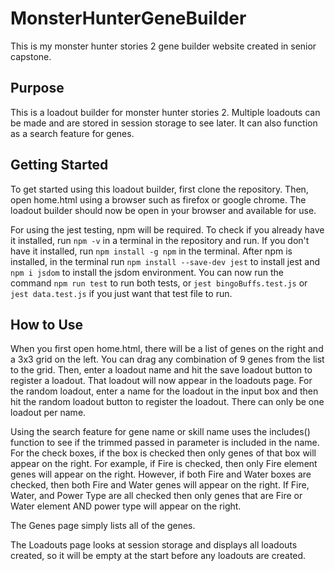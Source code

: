 # MonsterHunterGeneBuilder
This is my monster hunter stories 2 gene builder website created in senior capstone.

## Purpose
This is a loadout builder for monster hunter stories 2. Multiple loadouts can be made and are stored in session storage to see later. It can also function as a search feature for genes.

## Getting Started
To get started using this loadout builder, first clone the repository. Then, open home.html using a browser such as firefox or google chrome. The loadout builder should now be open in your browser and available for use.

For using the jest testing, npm will be required. To check if you already have it installed, run ```npm -v``` in a terminal in the repository and run. If you don't have it installed, run ```npm install -g npm``` in the terminal. After npm is installed, in the terminal run ```npm install --save-dev jest``` to install jest and ```npm i jsdom``` to install the jsdom environment. You can now run the command ```npm run test``` to run both tests, or ```jest bingoBuffs.test.js``` or ```jest data.test.js``` if you just want that test file to run.

## How to Use
When you first open home.html, there will be a list of genes on the right and a 3x3 grid on the left. You can drag any combination of 9 genes from the list to the grid. Then, enter a loadout name and hit the save loadout button to register a loadout. That loadout will now appear in the loadouts page. For the random loadout, enter a name for the loadout in the input box and then hit the random loadout button to register the loadout. There can only be one loadout per name.

Using the search feature for gene name or skill name uses the includes() function to see if the trimmed passed in parameter is included in the name. For the check boxes, if the box is checked then only genes of that box will appear on the right. For example, if Fire is checked, then only Fire element genes will appear on the right. However, if both Fire and Water boxes are checked, then both Fire and Water genes will appear on the right. If Fire, Water, and Power Type are all checked then only genes that are Fire or Water element AND power type will appear on the right.

The Genes page simply lists all of the genes.

The Loadouts page looks at session storage and displays all loadouts created, so it will be empty at the start before any loadouts are created.